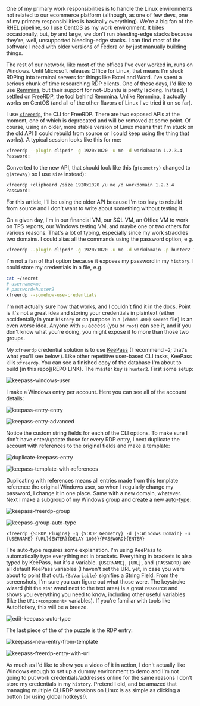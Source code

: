 One of my primary work responsibilities is to handle the Linux environments not related to our ecommerce platform (although, as one of few devs, one of my primary responsibilities is basically everything). We're a big fan of the RHEL pipeline, so I use CentOS as my work environment. It bites occasionally, but, by and large, we don't run bleeding-edge stacks because they're, well, unsupported bleeding-edge stacks. I can find most of the software I need with older versions of Fedora or by just manually building things.

The rest of our network, like most of the offices I've ever worked in, runs on Windows. Until Microsoft releases Office for Linux, that means I'm stuck RDPing into terminal servers for things like Excel and Word. I've spent a serious chunk of time researching RDP clients. One of these days, I'd like to use [Remmina](https://www.remmina.org/wp/), but their support for not-Ubuntu is pretty lacking. Instead, I settled on [FreeRDP](https://github.com/FreeRDP/FreeRDP), the tool behind Remmina. Unlike Remmina, it actually works on CentOS (and all of the other flavors of Linux I've tried it on so far).

I use [`xfreerdp`](https://github.com/FreeRDP/FreeRDP/wiki/CommandLineInterface), the CLI for FreeRDP. There are two exposed APIs at the moment, one of which is deprecated and will be removed at some point. Of course, using an older, more stable version of Linux means that I'm stuck on the old API (I could rebuild from source or I could keep using the thing that works). A typical session looks like this for me:
```bash
xfreerdp --plugin cliprdr -g 1920x1020 -u me -d workdomain 1.2.3.4
Password:
```
Converted to the new API, that should look like this (`g(eometry)` changed to `g(ateway)` so I use `size` instead):
```bash
xfreerdp +clipboard /size 1920x1020 /u me /d workdomain 1.2.3.4
Password:
```
For this article, I'll be using the older API because I'm too lazy to rebuild from source and I don't want to write about something without testing it.

On a given day, I'm in our financial VM, our SQL VM, an Office VM to work on TPS reports, our Windows testing VM, and maybe one or two others for various reasons. That's a lot of typing, especially since my work straddles two domains. I could alias all the commands using the password option, e.g.
```bash
xfreerdp --plugin cliprdr -g 1920x1020 -u me -d workdomain -p hunter2 1.2.3.4
```
I'm not a fan of that option because it exposes my password in my `history`. I could store my credentials in a file, e.g.
```bash
cat ~/secret
# username=me
# password=hunter2
xfreerdp --somehow-use-credentials
```
I'm not actually sure how that works, and I couldn't find it in the docs. Point is it's not a great idea and storing your credentials in plaintext (either accidentally in your `history` or on purpose in a `(chmod 400)` `secret` file) is an even worse idea. Anyone with `su` access (you or `root`) can see it, and if you don't know what you're doing, you might expose it to more than those two groups.

My `xfreerdp` credential solution is to use [KeePass](http://keepass.info/) (I recommend `~2`; that's what you'll see below.). Like other repetitive user-based CLI tasks, KeePass kills `xfreerdp`. You can see a finished copy of the database I'm about to build [in this repo](REPO LINK). The master key is `hunter2`. First some setup:

![keepass-windows-user](/content/images/2017/09/keepass-windows-user.png)

I make a Windows entry per account. Here you can see all of the account details:

![keepass-entry-entry](/content/images/2017/09/keepass-entry-entry.png)

![keepass-entry-advanced](/content/images/2017/09/keepass-entry-advanced.png)

Notice the custom string fields for each of the CLI options. To make sure I don't have enter/update those for every RDP entry, I next duplicate the account with references to the original fields and make a template:

![duplicate-keepass-entry](/content/images/2017/09/duplicate-keepass-entry.png)

![keepass-template-with-references](/content/images/2017/09/keepass-template-with-references.png)

Duplicating with references means all entries made from this template reference the original Windows user, so when I regularly change my password, I change it in one place. Same with a new domain, whatever. Next I make a subgroup of my Windows group and create a new [auto-type](http://keepass.info/help/base/autotype.html):

![keepass-freerdp-group](/content/images/2017/09/keepass-freerdp-group.png)

![keepass-group-auto-type](/content/images/2017/09/keepass-group-auto-type.png)

```
xfreerdp {S:RDP Plugins} -g {S:RDP Geometry} -d {S:Windows Domain} -u {USERNAME} {URL}{ENTER}{DELAY 1000}{PASSWORD}{ENTER}
```

The auto-type requires some explanation. I'm using KeePass to automatically type everything not in brackets. Everything in brackets is also typed by KeePass, but it's a variable. `{USERNAME}`, `{URL}`, and `{PASSWORD}` are all default KeePass variables (I haven't set the URL yet, in case you were about to point that out). `{S:Variable}` signifies a String Field. From the screenshots, I'm sure you can figure out what those were. The keystroke wizard (hit the star wand next to the text area) is a great resource and shows you everything you need to know, including other useful variables (like the `URL:<component>` variables). If you're familiar with tools like AutoHotkey, this will be a breeze.

![edit-keepass-auto-type](/content/images/2017/09/edit-keepass-auto-type.png)

The last piece of the of the puzzle is the RDP entry:

![keepass-new-entry-from-template](/content/images/2017/09/keepass-new-entry-from-template.png)

![keepass-freerdp-entry-with-url](/content/images/2017/09/keepass-freerdp-entry-with-url.png)

As much as I'd like to show you a video of it in action, I don't actually like Windows enough to set up a dummy environment to demo and I'm not going to put work credentials/addresses online for the same reasons I don't store my credentials in my `history`. Pretend I did, and be amazed that managing multiple CLI RDP sessions on Linux is as simple as clicking a button (or using global hotkeys!).
